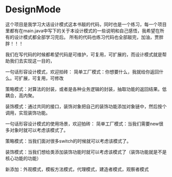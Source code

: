 # DesignMode
这个项目是我学习大话设计模式这本书敲的代码，同时也是一个练习，每一个项目里都有在main.java中写下的关于本设计模式的一些说明和自己感悟，我希望在所有的设计模式都全部学习完后。
所有的代码也练习代码也全部敲完，加油，贾胖胖！！！

我们在写代码的时候都希望代码是可维护，可复用，可扩展的，而设计模式就是帮助我们去实现这一目的，

一句话形容设计模式，欢迎拍砖：
简单工厂模式：你想要什么，我就给你返回什么。可扩展，可复用，可修改

策略模式：对算法的封装，或者是各种业务逻辑的封装，抽取功能的返回结果。低耦合，高内聚。

装饰模式：通过共同的接口，装饰对象把自己的装饰功能添加对象链中，然后按个调用，实现装饰功能。


一句话形容设计模式的使用场景，欢迎拍砖：
简单工厂模式：当我们需要new很多对象时就可以考虑该模式了。

策略模式：当我们面对很多switch的时候就可以考虑该模式了。

装饰模式：当我们想给类添加装饰功能时就可以考虑该模式了（装饰功能就是不是核心功能的功能）

新添加：外观模式，模板方法模式，代理模式，建造者模式，观察者模式
